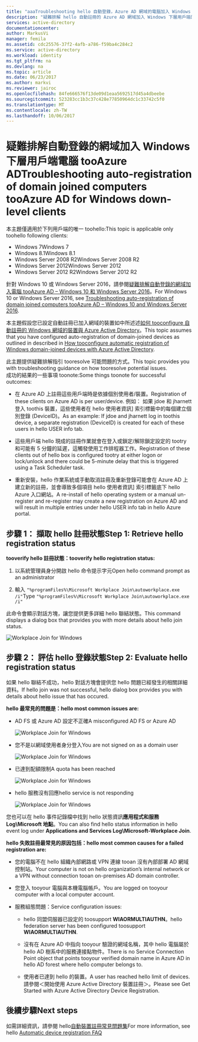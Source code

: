 ```yaml
---
title: "aaaTroubleshooting hello 自動登錄，Azure AD 網域的電腦加入 Windows 下層用戶端 |Microsoft 文件"
description: "疑難排解 hello 自動註冊的 Azure AD 網域加入 Windows 下層用戶端的電腦。"
services: active-directory
documentationcenter: 
author: MarkusVi
manager: femila
ms.assetid: cdc25576-37f2-4afb-a786-f59ba4c284c2
ms.service: active-directory
ms.workload: identity
ms.tgt_pltfrm: na
ms.devlang: na
ms.topic: article
ms.date: 06/23/2017
ms.author: markvi
ms.reviewer: jairoc
ms.openlocfilehash: 84fe666576f13de09d1eaa5692517d45a4dbeebe
ms.sourcegitcommit: 523283cc1b3c37c428e77850964dc1c33742c5f0
ms.translationtype: MT
ms.contentlocale: zh-TW
ms.lasthandoff: 10/06/2017
---
```

# <a name="troubleshooting-auto-registration-of-domain-joined-computers-tooazure-ad-for-windows-down-level-clients"></a><span data-ttu-id="c2ab2-103">疑難排解自動登錄的網域加入 Windows 下層用戶端電腦 tooAzure AD</span><span class="sxs-lookup"><span data-stu-id="c2ab2-103">Troubleshooting auto-registration of domain joined computers tooAzure AD for Windows down-level clients</span></span> 

<span data-ttu-id="c2ab2-104">本主題僅適用於下列用戶端的唯一 toohello:</span><span class="sxs-lookup"><span data-stu-id="c2ab2-104">This topic is applicable only toohello following clients:</span></span> 

- <span data-ttu-id="c2ab2-105">Windows 7</span><span class="sxs-lookup"><span data-stu-id="c2ab2-105">Windows 7</span></span> 
- <span data-ttu-id="c2ab2-106">Windows 8.1</span><span class="sxs-lookup"><span data-stu-id="c2ab2-106">Windows 8.1</span></span> 
- <span data-ttu-id="c2ab2-107">Windows Server 2008 R2</span><span class="sxs-lookup"><span data-stu-id="c2ab2-107">Windows Server 2008 R2</span></span> 
- <span data-ttu-id="c2ab2-108">Windows Server 2012</span><span class="sxs-lookup"><span data-stu-id="c2ab2-108">Windows Server 2012</span></span> 
- <span data-ttu-id="c2ab2-109">Windows Server 2012 R2</span><span class="sxs-lookup"><span data-stu-id="c2ab2-109">Windows Server 2012 R2</span></span> 
 

<span data-ttu-id="c2ab2-110">針對 Windows 10 或 Windows Server 2016，請參閱[疑難排解自動登錄的網域加入電腦 tooAzure AD – Windows 10 和 Windows Server 2016](active-directory-device-registration-troubleshoot-windows.md)。</span><span class="sxs-lookup"><span data-stu-id="c2ab2-110">For Windows 10 or Windows Server 2016, see [Troubleshooting auto-registration of domain joined computers tooAzure AD – Windows 10 and Windows Server 2016](active-directory-device-registration-troubleshoot-windows.md).</span></span>

<span data-ttu-id="c2ab2-111">本主題假設您已設定自動註冊已加入網域的裝置如中所述述[如何 tooconfigure 自動註冊的 Windows 網域的裝置與 Azure Active Directory](active-directory-device-registration-get-started.md)。</span><span class="sxs-lookup"><span data-stu-id="c2ab2-111">This topic assumes that you have configured auto-registration of domain-joined devices as outlined in described in [How tooconfigure automatic registration of Windows domain-joined devices with Azure Active Directory](active-directory-device-registration-get-started.md).</span></span>
 
<span data-ttu-id="c2ab2-112">此主題提供疑難排解指引 tooresolve 可能問題的方式。</span><span class="sxs-lookup"><span data-stu-id="c2ab2-112">This topic provides you with troubleshooting guidance on how tooresolve potential issues.</span></span>  
<span data-ttu-id="c2ab2-113">成功的結果的一些事項 toonote:</span><span class="sxs-lookup"><span data-stu-id="c2ab2-113">Some things toonote for successful outcomes:</span></span> 

- <span data-ttu-id="c2ab2-114">在 Azure AD 上註冊這些用戶端時是依據個別使用者/裝置。</span><span class="sxs-lookup"><span data-stu-id="c2ab2-114">Registration of these clients on Azure AD is per user/device.</span></span> <span data-ttu-id="c2ab2-115">例如： 如果 jdoe 和 jharnett 登入 toothis 裝置，這些使用者在 hello 使用者資訊] 索引標籤中的每個建立個別登錄 (DeviceID)。</span><span class="sxs-lookup"><span data-stu-id="c2ab2-115">As an example: If jdoe and jharnett log in toothis device, a separate registration (DeviceID) is created for each of these users in hello USER info tab.</span></span>  

- <span data-ttu-id="c2ab2-116">這些用戶端 hello 現成的註冊作業就會在登入或鎖定/解除鎖定設定的 tootry 和可能有 5 分鐘的延遲，這觸發使用工作排程器工作。</span><span class="sxs-lookup"><span data-stu-id="c2ab2-116">Registration of these clients out of hello box is configured tootry at either logon or lock/unlock and there could be 5-minute delay that this is triggered using a Task Scheduler task.</span></span> 

- <span data-ttu-id="c2ab2-117">重新安裝，hello 作業系統或手動取消註冊及重新登錄可能會在 Azure AD 上建立新的註冊，並會導致多個項目 hello 使用者資訊] 索引標籤底下 hello Azure 入口網站。</span><span class="sxs-lookup"><span data-stu-id="c2ab2-117">A re-install of hello operating system or a manual un-register and re-register may create a new registration on Azure AD and will result in multiple entries under hello USER info tab in hello Azure portal.</span></span> 


## <a name="step-1-retrieve-hello-registration-status"></a><span data-ttu-id="c2ab2-118">步驟 1： 擷取 hello 註冊狀態</span><span class="sxs-lookup"><span data-stu-id="c2ab2-118">Step 1: Retrieve hello registration status</span></span> 

<span data-ttu-id="c2ab2-119">**tooverify hello 註冊狀態：**</span><span class="sxs-lookup"><span data-stu-id="c2ab2-119">**tooverify hello registration status:**</span></span>  

1. <span data-ttu-id="c2ab2-120">以系統管理員身分開啟 hello 命令提示字元</span><span class="sxs-lookup"><span data-stu-id="c2ab2-120">Open hello command prompt as an administrator</span></span> 

2. <span data-ttu-id="c2ab2-121">輸入 `"%programFiles%\Microsoft Workplace Join\autoworkplace.exe /i"`</span><span class="sxs-lookup"><span data-stu-id="c2ab2-121">Type `"%programFiles%\Microsoft Workplace Join\autoworkplace.exe /i"`</span></span>

<span data-ttu-id="c2ab2-122">此命令會顯示對話方塊，讓您提供更多詳細 hello 聯結狀態。</span><span class="sxs-lookup"><span data-stu-id="c2ab2-122">This command displays a dialog box that provides you with more details about hello join status.</span></span>

![Workplace Join for Windows](./media/active-directory-device-registration-troubleshoot-windows-legacy/01.png)


## <a name="step-2-evaluate-hello-registration-status"></a><span data-ttu-id="c2ab2-124">步驟 2： 評估 hello 登錄狀態</span><span class="sxs-lookup"><span data-stu-id="c2ab2-124">Step 2: Evaluate hello registration status</span></span> 

<span data-ttu-id="c2ab2-125">如果 hello 聯結不成功，hello 對話方塊會提供您 hello 問題已經發生的相關詳細資料。</span><span class="sxs-lookup"><span data-stu-id="c2ab2-125">If hello join was not successful, hello dialog box provides you with details about hello issue that has occured.</span></span>

<span data-ttu-id="c2ab2-126">**hello 最常見的問題是：**</span><span class="sxs-lookup"><span data-stu-id="c2ab2-126">**hello most common issues are:**</span></span>

- <span data-ttu-id="c2ab2-127">AD FS 或 Azure AD 設定不正確</span><span class="sxs-lookup"><span data-stu-id="c2ab2-127">A misconfigured AD FS or Azure AD</span></span>

    ![Workplace Join for Windows](./media/active-directory-device-registration-troubleshoot-windows-legacy/02.png)

- <span data-ttu-id="c2ab2-129">您不是以網域使用者身分登入</span><span class="sxs-lookup"><span data-stu-id="c2ab2-129">You are not signed on as a domain user</span></span>

    ![Workplace Join for Windows](./media/active-directory-device-registration-troubleshoot-windows-legacy/03.png)

- <span data-ttu-id="c2ab2-131">已達到配額限制</span><span class="sxs-lookup"><span data-stu-id="c2ab2-131">A quota has been reached</span></span>

    ![Workplace Join for Windows](./media/active-directory-device-registration-troubleshoot-windows-legacy/04.png)

- <span data-ttu-id="c2ab2-133">hello 服務沒有回應</span><span class="sxs-lookup"><span data-stu-id="c2ab2-133">hello service is not responding</span></span> 

    ![Workplace Join for Windows](./media/active-directory-device-registration-troubleshoot-windows-legacy/05.png)

<span data-ttu-id="c2ab2-135">您也可以在 hello 事件記錄檔中找到 hello 狀態資訊**應用程式和服務 Log\Microsoft 地點**。</span><span class="sxs-lookup"><span data-stu-id="c2ab2-135">You can also find hello status information in hello event log under **Applications and Services Log\Microsoft-Workplace Join**.</span></span>
  
<span data-ttu-id="c2ab2-136">**hello 失敗註冊最常見的原因包括：**</span><span class="sxs-lookup"><span data-stu-id="c2ab2-136">**hello most common causes for a failed registration are:**</span></span> 

- <span data-ttu-id="c2ab2-137">您的電腦不在 hello 組織內部網路或 VPN 連線 tooan 沒有內部部署 AD 網域控制站。</span><span class="sxs-lookup"><span data-stu-id="c2ab2-137">Your computer is not on hello organization’s internal network or a VPN without connection tooan on-premises AD domain controller.</span></span>

- <span data-ttu-id="c2ab2-138">您登入 tooyour 電腦與本機電腦帳戶。</span><span class="sxs-lookup"><span data-stu-id="c2ab2-138">You are logged on tooyour computer with a local computer account.</span></span> 

- <span data-ttu-id="c2ab2-139">服務組態問題：</span><span class="sxs-lookup"><span data-stu-id="c2ab2-139">Service configuration issues:</span></span> 

  - <span data-ttu-id="c2ab2-140">hello 同盟伺服器已設定的 toosupport **WIAORMULTIAUTHN**。</span><span class="sxs-lookup"><span data-stu-id="c2ab2-140">hello federation server has been configured toosupport **WIAORMULTIAUTHN**.</span></span> 

  - <span data-ttu-id="c2ab2-141">沒有在 Azure AD 中指向 tooyour 驗證的網域名稱，其中 hello 電腦屬於 hello AD 樹系中的服務連接點物件。</span><span class="sxs-lookup"><span data-stu-id="c2ab2-141">There is no Service Connection Point object that points tooyour verified domain name in Azure AD in hello AD forest where hello computer belongs to.</span></span>

  - <span data-ttu-id="c2ab2-142">使用者已達到 hello 的裝置。</span><span class="sxs-lookup"><span data-stu-id="c2ab2-142">A user has reached hello limit of devices.</span></span> <span data-ttu-id="c2ab2-143">請參閱＜開始使用 Azure Active Directory 裝置註冊＞。</span><span class="sxs-lookup"><span data-stu-id="c2ab2-143">Please see Get Started with Azure Active Directory Device Registration.</span></span>

## <a name="next-steps"></a><span data-ttu-id="c2ab2-144">後續步驟</span><span class="sxs-lookup"><span data-stu-id="c2ab2-144">Next steps</span></span>

<span data-ttu-id="c2ab2-145">如需詳細資訊，請參閱 hello[自動裝置註冊常見問題集](active-directory-device-registration-faq.md)</span><span class="sxs-lookup"><span data-stu-id="c2ab2-145">For more information, see hello [Automatic device registration FAQ](active-directory-device-registration-faq.md)</span></span> 

